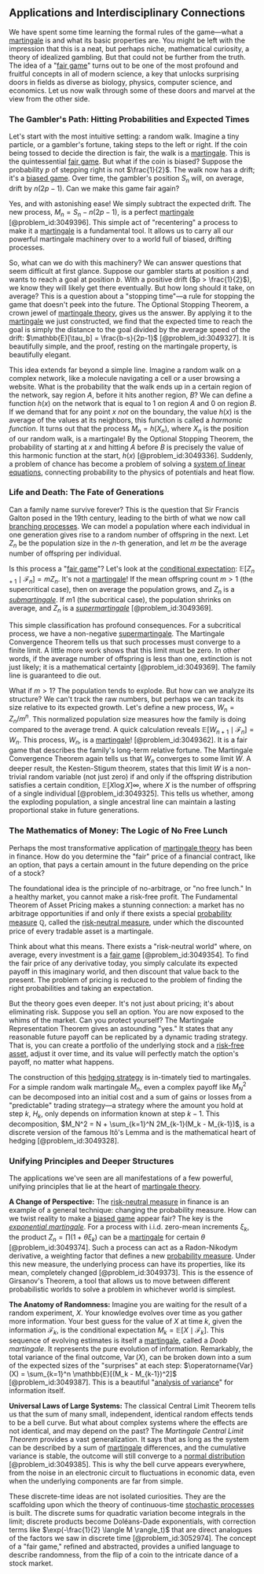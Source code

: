 ## Applications and Interdisciplinary Connections

We have spent some time learning the formal rules of the game—what a [martingale](@article_id:145542) is and what its basic properties are. You might be left with the impression that this is a neat, but perhaps niche, mathematical curiosity, a theory of idealized gambling. But that could not be further from the truth. The idea of a "[fair game](@article_id:260633)" turns out to be one of the most profound and fruitful concepts in all of modern science, a key that unlocks surprising doors in fields as diverse as biology, physics, computer science, and economics. Let us now walk through some of these doors and marvel at the view from the other side.

### The Gambler's Path: Hitting Probabilities and Expected Times

Let's start with the most intuitive setting: a random walk. Imagine a tiny particle, or a gambler's fortune, taking steps to the left or right. If the coin being tossed to decide the direction is fair, the walk is a [martingale](@article_id:145542). This is the quintessential [fair game](@article_id:260633). But what if the coin is biased? Suppose the probability $p$ of stepping right is not $\frac{1}{2}$. The walk now has a drift; it's a [biased game](@article_id:200999). Over time, the gambler's position $S_n$ will, on average, drift by $n(2p-1)$. Can we make this game fair again?

Yes, and with astonishing ease! We simply subtract the expected drift. The new process, $M_n = S_n - n(2p-1)$, is a perfect [martingale](@article_id:145542) [@problem_id:3049396]. This simple act of "recentering" a process to make it a [martingale](@article_id:145542) is a fundamental tool. It allows us to carry all our powerful martingale machinery over to a world full of biased, drifting processes.

So, what can we do with this machinery? We can answer questions that seem difficult at first glance. Suppose our gambler starts at position $s$ and wants to reach a goal at position $b$. With a positive drift ($p > \frac{1}{2}$), we know they will likely get there eventually. But how long should it take, on average? This is a question about a "stopping time"—a rule for stopping the game that doesn't peek into the future. The Optional Stopping Theorem, a crown jewel of [martingale theory](@article_id:266311), gives us the answer. By applying it to the [martingale](@article_id:145542) we just constructed, we find that the expected time to reach the goal is simply the distance to the goal divided by the average speed of the drift: $\mathbb{E}[\tau_b] = \frac{b-s}{2p-1}$ [@problem_id:3049327]. It is beautifully simple, and the proof, resting on the martingale property, is beautifully elegant.

This idea extends far beyond a simple line. Imagine a random walk on a complex network, like a molecule navigating a cell or a user browsing a website. What is the probability that the walk ends up in a certain region of the network, say region $A$, before it hits another region, $B$? We can define a function $h(x)$ on the network that is equal to $1$ on region $A$ and $0$ on region $B$. If we demand that for any point $x$ *not* on the boundary, the value $h(x)$ is the average of the values at its neighbors, this function is called a *harmonic function*. It turns out that the process $M_n = h(X_n)$, where $X_n$ is the position of our random walk, is a martingale! By the Optional Stopping Theorem, the probability of starting at $x$ and hitting $A$ before $B$ is precisely the value of this harmonic function at the start, $h(x)$ [@problem_id:3049336]. Suddenly, a problem of chance has become a problem of solving a [system of linear equations](@article_id:139922), connecting probability to the physics of potentials and heat flow.

### Life and Death: The Fate of Generations

Can a family name survive forever? This is the question that Sir Francis Galton posed in the 19th century, leading to the birth of what we now call [branching processes](@article_id:275554). We can model a population where each individual in one generation gives rise to a random number of offspring in the next. Let $Z_n$ be the population size in the $n$-th generation, and let $m$ be the average number of offspring per individual.

Is this process a "[fair game](@article_id:260633)"? Let's look at the [conditional expectation](@article_id:158646): $\mathbb{E}[Z_{n+1} \mid \mathcal{F}_n] = m Z_n$. It's not a [martingale](@article_id:145542)! If the mean offspring count $m > 1$ (the supercritical case), then on average the population grows, and $Z_n$ is a *[submartingale](@article_id:263484)*. If $m  1$ (the subcritical case), the population shrinks on average, and $Z_n$ is a *[supermartingale](@article_id:271010)* [@problem_id:3049369].

This simple classification has profound consequences. For a subcritical process, we have a non-negative [supermartingale](@article_id:271010). The Martingale Convergence Theorem tells us that such processes must converge to a finite limit. A little more work shows that this limit must be zero. In other words, if the average number of offspring is less than one, extinction is not just likely; it is a mathematical certainty [@problem_id:3049369]. The family line is guaranteed to die out.

What if $m > 1$? The population tends to explode. But how can we analyze its structure? We can't track the raw numbers, but perhaps we can track its size relative to its expected growth. Let's define a new process, $W_n = Z_n / m^n$. This normalized population size measures how the family is doing compared to the average trend. A quick calculation reveals $\mathbb{E}[W_{n+1} \mid \mathcal{F}_n] = W_n$. This process, $W_n$, is a [martingale](@article_id:145542)! [@problem_id:3049362]. It is a fair game that describes the family's long-term relative fortune. The Martingale Convergence Theorem again tells us that $W_n$ converges to some limit $W$. A deeper result, the Kesten-Stigum theorem, states that this limit $W$ is a non-trivial random variable (not just zero) if and only if the offspring distribution satisfies a certain condition, $\mathbb{E}[X \log X]  \infty$, where $X$ is the number of offspring of a single individual [@problem_id:3049325]. This tells us whether, among the exploding population, a single ancestral line can maintain a lasting proportional stake in future generations.

### The Mathematics of Money: The Logic of No Free Lunch

Perhaps the most transformative application of [martingale theory](@article_id:266311) has been in finance. How do you determine the "fair" price of a financial contract, like an option, that pays a certain amount in the future depending on the price of a stock?

The foundational idea is the principle of no-arbitrage, or "no free lunch." In a healthy market, you cannot make a risk-free profit. The Fundamental Theorem of Asset Pricing makes a stunning connection: a market has no arbitrage opportunities if and only if there exists a special [probability measure](@article_id:190928) $\mathbb{Q}$, called the [risk-neutral measure](@article_id:146519), under which the discounted price of every tradable asset is a martingale.

Think about what this means. There exists a "risk-neutral world" where, on average, every investment is a [fair game](@article_id:260633) [@problem_id:3049354]. To find the fair price of any derivative today, you simply calculate its expected payoff in this imaginary world, and then discount that value back to the present. The problem of pricing is reduced to the problem of finding the right probabilities and taking an expectation.

But the theory goes even deeper. It's not just about pricing; it's about eliminating risk. Suppose you sell an option. You are now exposed to the whims of the market. Can you protect yourself? The Martingale Representation Theorem gives an astounding "yes." It states that any reasonable future payoff can be replicated by a dynamic trading strategy. That is, you can create a portfolio of the underlying stock and a [risk-free asset](@article_id:145502), adjust it over time, and its value will perfectly match the option's payoff, no matter what happens.

The construction of this [hedging strategy](@article_id:191774) is in-timately tied to martingales. For a simple random walk martingale $M_n$, even a complex payoff like $M_N^2$ can be decomposed into an initial cost and a sum of gains or losses from a "predictable" trading strategy—a strategy where the amount you hold at step $k$, $H_k$, only depends on information known at step $k-1$. This decomposition, $M_N^2 = N + \sum_{k=1}^N 2M_{k-1}(M_k - M_{k-1})$, is a discrete version of the famous Itô's Lemma and is the mathematical heart of hedging [@problem_id:3049328].

### Unifying Principles and Deeper Structures

The applications we've seen are all manifestations of a few powerful, unifying principles that lie at the heart of [martingale theory](@article_id:266311).

**A Change of Perspective:** The [risk-neutral measure](@article_id:146519) in finance is an example of a general technique: changing the probability measure. How can we twist reality to make a [biased game](@article_id:200999) appear fair? The key is the *[exponential martingale](@article_id:181757)*. For a process with i.i.d. zero-mean increments $\xi_k$, the product $Z_n = \prod (1+\theta \xi_k)$ can be a [martingale](@article_id:145542) for certain $\theta$ [@problem_id:3049374]. Such a process can act as a Radon-Nikodym derivative, a weighting factor that defines a new [probability measure](@article_id:190928). Under this new measure, the underlying process can have its properties, like its mean, completely changed [@problem_id:3049373]. This is the essence of Girsanov's Theorem, a tool that allows us to move between different probabilistic worlds to solve a problem in whichever world is simplest.

**The Anatomy of Randomness:** Imagine you are waiting for the result of a random experiment, $X$. Your knowledge evolves over time as you gather more information. Your best guess for the value of $X$ at time $k$, given the information $\mathcal{F}_k$, is the conditional expectation $M_k = \mathbb{E}[X \mid \mathcal{F}_k]$. This sequence of evolving estimates is itself a [martingale](@article_id:145542), called a *Doob martingale*. It represents the pure evolution of information. Remarkably, the total variance of the final outcome, $\operatorname{Var}(X)$, can be broken down into a sum of the expected sizes of the "surprises" at each step: $\operatorname{Var}(X) = \sum_{k=1}^n \mathbb{E}[(M_k - M_{k-1})^2]$ [@problem_id:3049387]. This is a beautiful "[analysis of variance](@article_id:178254)" for information itself.

**Universal Laws of Large Systems:** The classical Central Limit Theorem tells us that the sum of many small, independent, identical random effects tends to be a bell curve. But what about complex systems where the effects are not identical, and may depend on the past? The *Martingale Central Limit Theorem* provides a vast generalization. It says that as long as the system can be described by a sum of [martingale](@article_id:145542) differences, and the cumulative variance is stable, the outcome will still converge to a [normal distribution](@article_id:136983) [@problem_id:3049385]. This is why the bell curve appears everywhere, from the noise in an electronic circuit to fluctuations in economic data, even when the underlying components are far from simple.

These discrete-time ideas are not isolated curiosities. They are the scaffolding upon which the theory of continuous-time [stochastic processes](@article_id:141072) is built. The discrete sums for quadratic variation become integrals in the limit; discrete products become Doléans-Dade exponentials, with correction terms like $\exp(-\frac{1}{2} \langle M \rangle_t)$ that are direct analogues of the factors we saw in discrete time [@problem_id:3052974]. The concept of a "fair game," refined and abstracted, provides a unified language to describe randomness, from the flip of a coin to the intricate dance of a stock market.